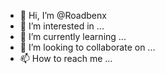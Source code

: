 - 👋 Hi, I’m @Roadbenx
- 👀 I’m interested in ...
- 🌱 I’m currently learning ...
- 💞️ I’m looking to collaborate on ...
- 📫 How to reach me ...

<!---
Roadbenx/Roadbenx is a ✨ special ✨ repository because its `README.md` (this file) appears on your GitHub profile.
You can click the Preview link to take a look at your changes.
--->
